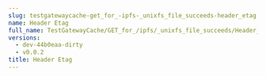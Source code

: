 ```yaml
---
slug: testgatewaycache-get_for_-ipfs-_unixfs_file_succeeds-header_etag
name: Header Etag
full_name: TestGatewayCache/GET_for_/ipfs/_unixfs_file_succeeds/Header_Etag
versions:
  - dev-44b0eaa-dirty
  - v0.0.2
title: Header Etag
---
```


